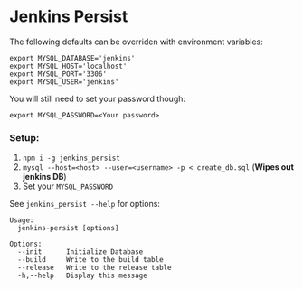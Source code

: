 Jenkins Persist
===============

The following defaults can be overriden with environment variables:

```shell
export MYSQL_DATABASE='jenkins'
export MYSQL_HOST='localhost'
export MYSQL_PORT='3306'
export MYSQL_USER='jenkins'
```
You will still need to set your password though:

```shell
export MYSQL_PASSWORD=<Your password>
```

### Setup:

1. `npm i -g jenkins_persist`
2. `mysql --host=<host> --user=<username> -p < create_db.sql` (**Wipes out jenkins DB**)
3. Set your `MYSQL_PASSWORD`

See `jenkins_persist --help` for options:

	Usage:
	  jenkins-persist [options]

	Options:
	  --init      Initialize Database
	  --build     Write to the build table
	  --release   Write to the release table
	  -h,--help   Display this message

